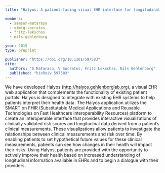 ```yaml
---
title: "Halyos: A patient-facing visual EHR interface for longitudinal risk awareness"

members:
  - samson-mataraso
  - vimig-socrates
  - fritz-lekschas
  - nils-gehlenborg

year: 2019
type: preprint

publisher: "https://doi.org/10.1101/597583"
cite:
  authors: "S Mataraso, V Socrates, Fritz Lekschas, Nils Gehlenborg"
  published: "bioRxiv 597583"
---
```

We have developed Halyos (http://halyos.gehlenborglab.org), a visual EHR web application that complements the functionality of existing patient portals. Halyos is designed to integrate with existing EHR systems to help patients interpret their health data. The Halyos application utilizes the SMART on FHIR (Substitutable Medical Applications and Reusable Technologies on Fast Healthcare Interoperability Resources) platform to create an interoperable interface that provides interactive visualizations of clinically validated risk scores and longitudinal data derived from a patient’s clinical measurements. These visualizations allow patients to investigate the relationships between clinical measurements and risk over time. By enabling patients to set hypothetical future values for these clinical measurements, patients can see how changes in their health will impact their risks. Using Halyos, patients are provided with the opportunity to actively improve their health based on increased understanding of longitudinal information available in EHRs and to begin a dialogue with their providers.
